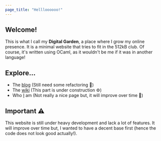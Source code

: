 ```yaml
---
page_title: "Hellloooooo!"
---
```


## Welcome!

This is what I call my **Digital Garden**, a place where I grow my online
presence. It is a minimal website that tries to fit in the 512kB club. Of
course, it's written using OCaml, as it wouldn't be me if it was in another
language!

## Explore...
- The [blog](/blog) (Still need some refactoring 🔧)
- The [wiki](/wiki) (This part is under construction ⚙️)
- Who [I](/about) am (Not really a nice page but, it will improve over time 🤞)

## Important ⚠️
This website is still under heavy development and lack a lot of features. It
will improve over time but, I wanted to have a decent base first (hence the
code does not look good actually!).
